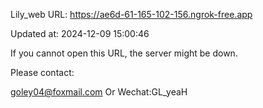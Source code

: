 Lily_web URL: https://ae6d-61-165-102-156.ngrok-free.app

Updated at: 2024-12-09 15:00:46

If you cannot open this URL, the server might be down.

Please contact: 

goley04@foxmail.com Or Wechat:GL_yeaH